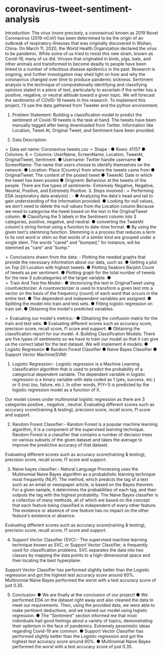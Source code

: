 # coronavirus-tweet-sentiment-analysis
Introduction:
The virus (more precisely, a coronavirus) known as 2019 Novel Coronavirus (2019-nCoV) has been determined to be the origin of an outbreak of respiratory illnesses that was originally discovered in Wuhan, China. On March 11, 2020, the World Health Organization declared the virus to be pandemic. While some of us tried to resist this new strain, known as Covid-19, many of us did.
Viruses that originated in birds, pigs, bats, and other animals and transformed to become deadly to people have been linked to a number of infectious disease epidemics in the past. Research is ongoing, and further investigation may shed light on how and why the coronavirus changed over time to produce pandemic sickness.
Sentiment analysis is the technique of computationally identifying and classifying opinions stated in a piece of text, particularly to ascertain if the writer has a positive, negative, or neutral attitude toward a given topic. We will forecast the sentiments of COVID-19 tweets in this research. To implement this project, I'll use the data gathered from Tweeter and the python environment.

1.	Problem Statement:
Building a classification model to predict the sentiment of Covid-19 tweets is the task at hand. The tweets have been manually tagged after being downloaded from Twitter. Information like Location, Tweet At, Original Tweet, and Sentiment have been provided.



2.	Data Description:

➢	Data set name: Coronavirus tweets.csv 
➢	Shape : 
●	Rows: 41157
●	Columns: 6 
➢	Columns: UserName, ScreenName, Location, TweetAt, OriginalTweet, Sentiment.
●	Username: Twitter handle username 
●	ScreenName: The name that users choose to identify themselves on the network. 
●	Location: Place (Country) from where the tweets came from
●	OriginalTweet: The content of the posted tweet
●	TweetAt: Date in which the tweet has been posted 
●	Origment: Behaviour at the tweets of the people. There are five types of sentiments- Extremely Negative, Negative, Neutral, Positive, and Extremely Positive.
3.	Steps involved :
➢	Performing EDA (exploratory data analysis) : -
●	Analyzing the data's head and tail to gain understanding of the information provided.
●	Looking for null values, we don't need to delete the null values from the Location column Because we need to categorise the tweet based on the text in the OriginalTweet column.
●	Classifying the 5 labels in the Sentiment column into 3 categories, positive, negative, and neutral.
●	converting the TweetAt column's string format using a function to date-time format.
●	By using the given text's stemming function. Stemming is a process that reduces a term to its root word or stem so that words of a similar kind are grouped under a single stem. The words "cared" and "bumped," for instance, will be stemmed as "care" and "bump."

➢	Conclusions drawn from the data: -
Plotting the needed graphs that provide the necessary information about our data, such as:
●	Getting a plot on Top 20 Location with highest tweets.
●	Plotting Seaborn Barplot Count of tweets as per sentiment.
●	Plotting graph for the total number of tweets for the new 3 subcategories of the target variable.
●	
➢	Train And Test the Model:-
●	Vectorizing the text in OriginalTweet using countvectorizer. A countvectorizer is used to transform a given text into a vector on the basis of the frequency (count) of each word that occurs in the entire text.
●	The dependent and independent variables are assigned.
●	Splitting the model into train and test sets.
●	Fitting logistic regression on train set.
●	Obtaining the model's predicted variables.

➢	Evaluating our model's metrics:-
●	Obtaining the confusion matrix for the train and test sets.
●	Evaluating different scores such as accuracy score, precision score,
recall score, f1 score and support.
●	Obtaining the classification report for our model.
4.	Building Classification Models: 
There are five types of sentiments so we have to train our model so that it can give us the correct label for the test dataset.
We will implement 4 models:
●	Logistic Regression
●	Random Forest Classifier
●	Naive Bayes Classifier
●	Support Vector Machine(SVM)

1.	Logistic Regression:-
Logistic regression is a Machine Learning classification algorithm that is used to
predict the probability of a categorical dependent variable. The dependent variable in logistic regression is a binary variable with data coded as 1 (yes, success, etc.) or 0 (no) (no, failure, etc.). In other words, P(Y=1) is predicted by the logistic regression model as a function of X.

 

Our model comes under multinomial logistic regression as there are 3 categories positive , negative , neutral.
Evaluating different scores such as accuracy score(training & testing), precision score, recall score, f1 score and support.

2.	Random Forest Classifier:-
Random Forest is a popular machine learning algorithm, It is a component of the supervised learning technique. Random Forest is a classifier that contains a number of decision trees on various subsets of the given dataset and takes the average to improve the predictive accuracy of that dataset.

 

Evaluating different scores such as accuracy score(training & testing), precision score, recall score, f1 score and support.



3.	Naive bayes classifier:-
Natural Language Processing uses the Multinomial Naive Bayes algorithm as a probabilistic learning technique most frequently (NLP). The method, which predicts the tag of a text such as an email or newspaper article, is based on the Bayes theorem. For a given sample, it determines the probabilities of each tag, and then outputs the tag with the highest probability.
The Naive Bayes classifier is a collection of many methods, all of which are based on the concept that each feature being classified is independent of every other feature. The existence or absence of one feature has no impact on the other feature's existence or absence.


 
Evaluating different scores such as accuracy score(training & testing), precision score, recall score, f1 score and support.

4.	Support Vector Classifier (SVC):-
The supervised machine learning technique known as SVC, or Support Vector Classifier, is frequently used for classification problems. SVC separates the data into two classes by mapping the data points to a high-dimensional space and then locating the best hyperplane.

 
Support Vector Classifier has performed slightly better than the Logistic regression and got the highest test accuracy score around 60%.
Multinomial Naive Bayes performed the worst with a test accuracy score of just 0.35.

5.	Conclusion: 
●	We are finally at the conclusion of our project!
●	We performed EDA on the dataset right away and also cleaned the data to meet our requirements. Then, using the provided data, we were able to make pertinent deductions, and we trained our model using logistic regression.
●	The "Sentiment" section informed me that most individuals had good feelings about a variety of topics, demonstrating their optimism in the face of pandemics. Extremely pessimistic ideas regarding Covid-19 are common.
●	Support Vector Classifier has performed slightly better than the Logistic regression and got the highest test accuracy score around 60%.
●	Multinomial Naive Bayes performed the worst with a test accuracy score of just 0.35. 





